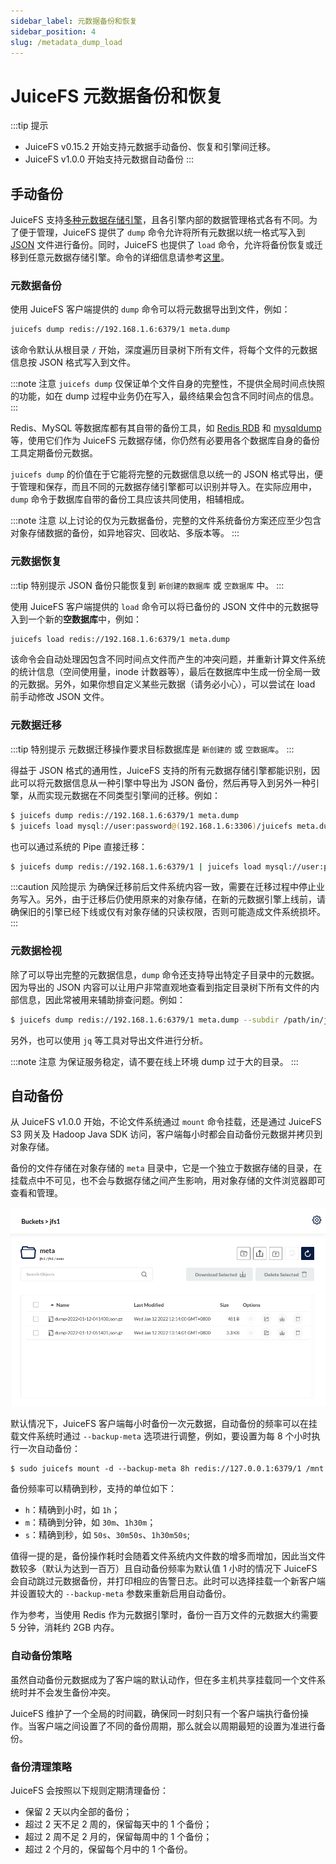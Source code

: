 ```yaml
---
sidebar_label: 元数据备份和恢复
sidebar_position: 4
slug: /metadata_dump_load
---
```

# JuiceFS 元数据备份和恢复

:::tip 提示
- JuiceFS v0.15.2 开始支持元数据手动备份、恢复和引擎间迁移。
- JuiceFS v1.0.0 开始支持元数据自动备份
:::

## 手动备份

JuiceFS 支持[多种元数据存储引擎](../reference/how_to_setup_metadata_engine.md)，且各引擎内部的数据管理格式各有不同。为了便于管理，JuiceFS 提供了 `dump` 命令允许将所有元数据以统一格式写入到 [JSON](https://www.json.org/json-en.html) 文件进行备份。同时，JuiceFS 也提供了 `load` 命令，允许将备份恢复或迁移到任意元数据存储引擎。命令的详细信息请参考[这里](../reference/command_reference.md#juicefs-dump)。

### 元数据备份

使用 JuiceFS 客户端提供的 `dump` 命令可以将元数据导出到文件，例如：

```bash
juicefs dump redis://192.168.1.6:6379/1 meta.dump
```

该命令默认从根目录 `/` 开始，深度遍历目录树下所有文件，将每个文件的元数据信息按 JSON 格式写入到文件。

:::note 注意
`juicefs dump` 仅保证单个文件自身的完整性，不提供全局时间点快照的功能，如在 dump 过程中业务仍在写入，最终结果会包含不同时间点的信息。
:::

Redis、MySQL 等数据库都有其自带的备份工具，如 [Redis RDB](https://redis.io/topics/persistence#backing-up-redis-data) 和 [mysqldump](https://dev.mysql.com/doc/mysql-backup-excerpt/5.7/en/mysqldump-sql-format.html) 等，使用它们作为 JuiceFS 元数据存储，你仍然有必要用各个数据库自身的备份工具定期备份元数据。

`juicefs dump` 的价值在于它能将完整的元数据信息以统一的 JSON 格式导出，便于管理和保存，而且不同的元数据存储引擎都可以识别并导入。在实际应用中，`dump` 命令于数据库自带的备份工具应该共同使用，相辅相成。

:::note 注意
以上讨论的仅为元数据备份，完整的文件系统备份方案还应至少包含对象存储数据的备份，如异地容灾、回收站、多版本等。
:::

### 元数据恢复

:::tip 特别提示
JSON 备份只能恢复到 `新创建的数据库` 或 `空数据库` 中。
:::

使用 JuiceFS 客户端提供的 `load` 命令可以将已备份的 JSON 文件中的元数据导入到一个新的**空数据库**中，例如：

```bash
juicefs load redis://192.168.1.6:6379/1 meta.dump
```

该命令会自动处理因包含不同时间点文件而产生的冲突问题，并重新计算文件系统的统计信息（空间使用量，inode 计数器等），最后在数据库中生成一份全局一致的元数据。另外，如果你想自定义某些元数据（请务必小心），可以尝试在 load 前手动修改 JSON 文件。

### 元数据迁移

:::tip 特别提示
元数据迁移操作要求目标数据库是 `新创建的` 或 `空数据库`。
:::

得益于 JSON 格式的通用性，JuiceFS 支持的所有元数据存储引擎都能识别，因此可以将元数据信息从一种引擎中导出为 JSON 备份，然后再导入到另外一种引擎，从而实现元数据在不同类型引擎间的迁移。例如：

```bash
$ juicefs dump redis://192.168.1.6:6379/1 meta.dump
$ juicefs load mysql://user:password@(192.168.1.6:3306)/juicefs meta.dump
```

也可以通过系统的 Pipe 直接迁移：

```bash
$ juicefs dump redis://192.168.1.6:6379/1 | juicefs load mysql://user:password@(192.168.1.6:3306)/juicefs
```

:::caution 风险提示
为确保迁移前后文件系统内容一致，需要在迁移过程中停止业务写入。另外，由于迁移后仍使用原来的对象存储，在新的元数据引擎上线前，请确保旧的引擎已经下线或仅有对象存储的只读权限，否则可能造成文件系统损坏。
:::

### 元数据检视

除了可以导出完整的元数据信息，`dump` 命令还支持导出特定子目录中的元数据。因为导出的 JSON 内容可以让用户非常直观地查看到指定目录树下所有文件的内部信息，因此常被用来辅助排查问题。例如：

```bash
$ juicefs dump redis://192.168.1.6:6379/1 meta.dump --subdir /path/in/juicefs
```

另外，也可以使用 `jq` 等工具对导出文件进行分析。

:::note 注意
为保证服务稳定，请不要在线上环境 dump 过于大的目录。
:::

## 自动备份

从 JuiceFS v1.0.0 开始，不论文件系统通过 `mount` 命令挂载，还是通过 JuiceFS S3 网关及 Hadoop Java SDK 访问，客户端每小时都会自动备份元数据并拷贝到对象存储。

备份的文件存储在对象存储的 `meta` 目录中，它是一个独立于数据存储的目录，在挂载点中不可见，也不会与数据存储之间产生影响，用对象存储的文件浏览器即可查看和管理。

![](../images/meta-auto-backup-list.png)

默认情况下，JuiceFS 客户端每小时备份一次元数据，自动备份的频率可以在挂载文件系统时通过 `--backup-meta` 选项进行调整，例如，要设置为每 8 个小时执行一次自动备份：

```
$ sudo juicefs mount -d --backup-meta 8h redis://127.0.0.1:6379/1 /mnt
```

备份频率可以精确到秒，支持的单位如下：

- `h`：精确到小时，如 `1h`；
- `m`：精确到分钟，如 `30m`、`1h30m`；
- `s`：精确到秒，如 `50s`、`30m50s`、`1h30m50s`;

值得一提的是，备份操作耗时会随着文件系统内文件数的增多而增加，因此当文件数较多（默认为达到一百万）且自动备份频率为默认值 1 小时的情况下 JuiceFS 会自动跳过元数据备份，并打印相应的告警日志。此时可以选择挂载一个新客户端并设置较大的 `--backup-meta` 参数来重新启用自动备份。

作为参考，当使用 Redis 作为元数据引擎时，备份一百万文件的元数据大约需要 5 分钟，消耗约 2GB 内存。

### 自动备份策略

虽然自动备份元数据成为了客户端的默认动作，但在多主机共享挂载同一个文件系统时并不会发生备份冲突。

JuiceFS 维护了一个全局的时间戳，确保同一时刻只有一个客户端执行备份操作。当客户端之间设置了不同的备份周期，那么就会以周期最短的设置为准进行备份。

### 备份清理策略

JuiceFS 会按照以下规则定期清理备份：

- 保留 2 天以内全部的备份；
- 超过 2 天不足 2 周的，保留每天中的 1 个备份；
- 超过 2 周不足 2 月的，保留每周中的 1 个备份；
- 超过 2 个月的，保留每个月中的 1 个备份。

